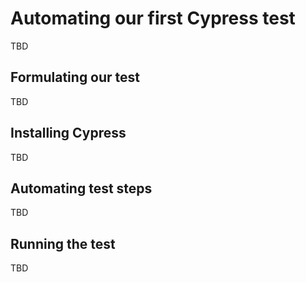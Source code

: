 # Automating our first Cypress test

TBD


## Formulating our test

TBD


## Installing Cypress

TBD


## Automating test steps

TBD


## Running the test

TBD
